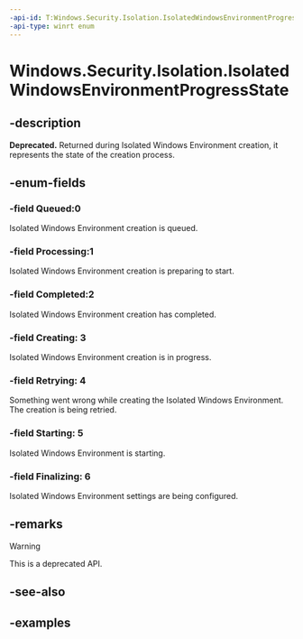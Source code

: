 ```yaml
---
-api-id: T:Windows.Security.Isolation.IsolatedWindowsEnvironmentProgressState
-api-type: winrt enum
---
```


<!-- Enumeration syntax.
public enum IsolatedWindowsEnvironmentProgressState : int 
-->

# Windows.Security.Isolation.IsolatedWindowsEnvironmentProgressState

## -description

**Deprecated.** Returned during Isolated Windows Environment creation, it represents the state of the creation process.

## -enum-fields

### -field Queued:0

Isolated Windows Environment creation is queued.

### -field Processing:1

Isolated Windows Environment creation is preparing to start.

### -field Completed:2

Isolated Windows Environment creation has completed.

### -field Creating: 3

Isolated Windows Environment creation is in progress.

### -field Retrying: 4

Something went wrong while creating the Isolated Windows Environment. The creation is being retried.

### -field Starting: 5

Isolated Windows Environment is starting.

### -field Finalizing: 6

Isolated Windows Environment settings are being configured.

## -remarks

> [!WARNING]
> This is a deprecated API.

## -see-also

## -examples
